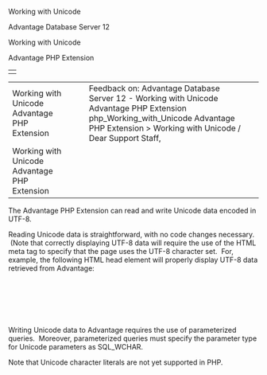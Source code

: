 Working with Unicode




Advantage Database Server 12  

Working with Unicode

Advantage PHP Extension

|  |
| --- |
|  |

|  |  |  |  |  |
| --- | --- | --- | --- | --- |
| Working with Unicode  Advantage PHP Extension |  |  | Feedback on: Advantage Database Server 12 - Working with Unicode Advantage PHP Extension php\_Working\_with\_Unicode Advantage PHP Extension > Working with Unicode / Dear Support Staff, |  |
| Working with Unicode  Advantage PHP Extension |  |  |  |  |

The Advantage PHP Extension can read and write Unicode data encoded in UTF-8.

Reading Unicode data is straightforward, with no code changes necessary.  (Note that correctly displaying UTF-8 data will require the use of the HTML meta tag to specify that the page uses the UTF-8 character set.  For, example, the following HTML head element will properly display UTF-8 data retrieved from Advantage:

  <head>

     <meta http-equiv=Content-Type content="text/html; charset=utf-8"/>

  </head>

Writing Unicode data to Advantage requires the use of parameterized queries.  Moreover, parameterized queries must specify the parameter type for Unicode parameters as SQL\_WCHAR.

Note that Unicode character literals are not yet supported in PHP.